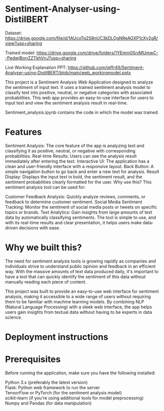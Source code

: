 # Sentiment-Analyser-using-DistilBERT

Dataset: https://drive.google.com/file/d/1AUcoTg2S8nUC3kDLOgNReAGXP1cXy2gR/view?usp=sharing  

Trained model: https://drive.google.com/drive/folders/1YEmm0SniMUmwC--PedwjBorrZZTkhVnJ?usp=sharing

Live Working Explanation PPT: https://github.com/jeffr49/Sentiment-Analyser-using-DistilBERT/blob/main/web_workingmodel.pptx

This project is a Sentiment Analysis Web Application designed to analyze the sentiment of input text. It uses a trained sentiment analysis model to classify text into positive, neutral, or negative categories with associated probabilities. This web app provides an easy-to-use interface for users to input text and view the sentiment analysis result in real-time.

Sentiment_analysis.ipynb contains the code in which the model was trained

# Features
Sentiment Analysis: The core feature of the app is analyzing text and classifying it as positive, neutral, or negative with corresponding probabilities.
Real-time Results: Users can see the analysis result immediately after entering the text.
Interactive UI: The application has a clean and user-friendly interface with a responsive layout.
Back Button: A simple navigation button to go back and enter a new text for analysis.
Result Display: Displays the input text in bold, the sentiment result, and the sentiment probabilities clearly formatted for the user.
Why use this?
This sentiment analysis tool can be used for:

Customer Feedback Analysis: Quickly analyze reviews, comments, or feedback to determine customer sentiment.
Social Media Sentiment Tracking: Monitor the sentiment of social media posts or tweets on specific topics or brands.
Text Analytics: Gain insights from large amounts of text data by automatically classifying sentiments.
The tool is simple to use, and with its real-time results and clear presentation, it helps users make data-driven decisions with ease.

# Why we built this?
The need for sentiment analysis tools is growing rapidly as companies and individuals strive to understand public opinion and feedback in an efficient way. With the massive amounts of text data produced daily, it's important to have a tool that can quickly identify the sentiment of this data without manually reading each piece of content.

This project was built to provide an easy-to-use web interface for sentiment analysis, making it accessible to a wide range of users without requiring them to be familiar with machine learning models. By combining NLP (Natural Language Processing) with a sleek web interface, the app helps users gain insights from textual data without having to be experts in data science.

# Deployment instructions
# Prerequisites
Before running the application, make sure you have the following installed:

Python 3.x (preferably the latest version)  
Flask: Python web framework to run the server  
TensorFlow or PyTorch (for the sentiment analysis model)  
scikit-learn (if you're using additional tools for model preprocessing)  
Numpy and Pandas (for data manipulation)  


